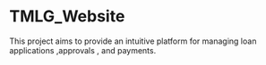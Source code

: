 # TMLG_Website
This project aims to provide an intuitive platform for managing loan applications ,approvals , and payments.
